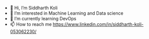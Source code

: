 - 👋 Hi, I’m Siddharth Koli
- 👀 I’m interested in Machine Learning and Data science
- 🌱 I’m currently learning DevOps
- 📫 How to reach me https://www.linkedin.com/in/siddharth-koli-053062230/

<!---
siddharthk08/siddharthk08 is a ✨ special ✨ repository because its `README.md` (this file) appears on your GitHub profile.
You can click the Preview link to take a look at your changes.
--->
